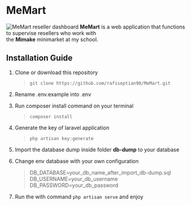 # MeMart

![MeMart reseller dashboard](https://i.imgur.com/txh5s4B.png)
**MeMart** is a web application that functions  
to supervise resellers who work with  
the **Mimake** minimarket at my school.

## Installation Guide

 1. Clone or download this repository
	> `git clone https://github.com/rafiseptian90/MeMart.git`
	
 2. Rename .env.example into .env
 3. Run composer install command on your terminal
	 > `composer install`
	 
 4. Generate the key of laravel application
	  > `php artisan key:generate`
	  
 5. Import the database dump inside folder **db-dump** to your database
 6. Change env database with your own configuration
	 > DB_DATABASE=your_db_name_after_import_db-dump.sql
DB_USERNAME=your_db_username  
DB_PASSWORD=your_db_password
 7. Run the with command `php artisan serve` and enjoy

